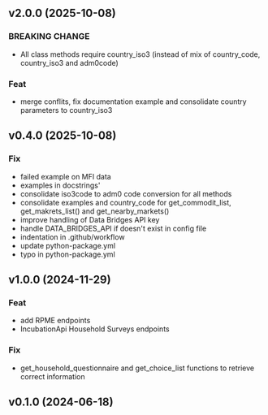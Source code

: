 ## v2.0.0 (2025-10-08)

### BREAKING CHANGE

- All class methods require country_iso3 (instead of mix of country_code, country_iso3 and adm0code)

### Feat

- merge conflits, fix documentation example and consolidate country parameters to country_iso3

## v0.4.0 (2025-10-08)

### Fix

- failed example on MFI data
- examples in docstrings'
- consolidate iso3code to adm0 code conversion for all methods
- consolidate examples and country_code for get_commodit_list, get_makrets_list() and get_nearby_markets()
- improve handling of Data Bridges API key
- handle DATA_BRIDGES_API if doesn't exist in config file
- indentation in .github/workflow
- update python-package.yml
- typo in python-package.yml

## v1.0.0 (2024-11-29)

### Feat

- add RPME endpoints
- IncubationApi Household Surveys endpoints

### Fix

- get_household_questionnaire and get_choice_list functions to retrieve correct information

## v0.1.0 (2024-06-18)
